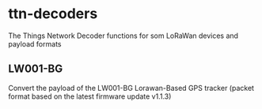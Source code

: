 # ttn-decoders
The Things Network Decoder functions for som LoRaWan devices and payload formats 

## LW001-BG
Convert the payload of the LW001-BG Lorawan-Based GPS tracker (packet format based on the latest firmware update v1.1.3)
